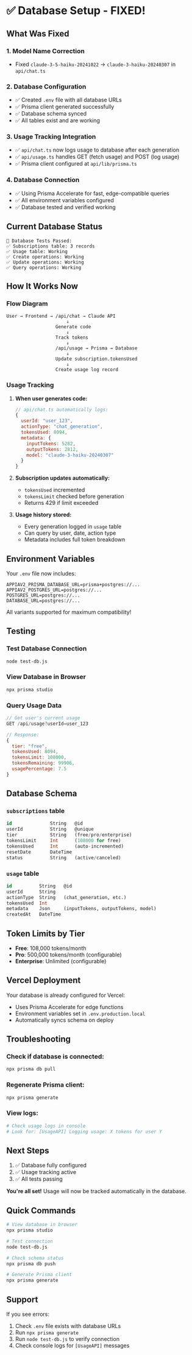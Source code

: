 # ✅ Database Setup - FIXED!

## What Was Fixed

### 1. **Model Name Correction**
- Fixed `claude-3-5-haiku-20241022` → `claude-3-haiku-20240307` in `api/chat.ts`

### 2. **Database Configuration**
- ✅ Created `.env` file with all database URLs
- ✅ Prisma client generated successfully
- ✅ Database schema synced
- ✅ All tables exist and are working

### 3. **Usage Tracking Integration**
- ✅ `api/chat.ts` now logs usage to database after each generation
- ✅ `api/usage.ts` handles GET (fetch usage) and POST (log usage)
- ✅ Prisma client configured at `api/lib/prisma.ts`

### 4. **Database Connection**
- ✅ Using Prisma Accelerate for fast, edge-compatible queries
- ✅ All environment variables configured
- ✅ Database tested and verified working

## Current Database Status

```
🎉 Database Tests Passed:
✅ Subscriptions table: 3 records
✅ Usage table: Working
✅ Create operations: Working
✅ Update operations: Working
✅ Query operations: Working
```

## How It Works Now

### Flow Diagram
```
User → Frontend → /api/chat → Claude API
                      ↓
                  Generate code
                      ↓
                  Track tokens
                      ↓
                  /api/usage → Prisma → Database
                      ↓
                  Update subscription.tokensUsed
                      ↓
                  Create usage log record
```

### Usage Tracking

1. **When user generates code:**
   ```javascript
   // api/chat.ts automatically logs:
   {
     userId: "user_123",
     actionType: "chat_generation",
     tokensUsed: 8094,
     metadata: {
       inputTokens: 5282,
       outputTokens: 2812,
       model: "claude-3-haiku-20240307"
     }
   }
   ```

2. **Subscription updates automatically:**
   - `tokensUsed` incremented
   - `tokensLimit` checked before generation
   - Returns 429 if limit exceeded

3. **Usage history stored:**
   - Every generation logged in `usage` table
   - Can query by user, date, action type
   - Metadata includes full token breakdown

## Environment Variables

Your `.env` file now includes:

```env
APPIAV2_PRISMA_DATABASE_URL=prisma+postgres://...
APPIAV2_POSTGRES_URL=postgres://...
POSTGRES_URL=postgres://...
DATABASE_URL=postgres://...
```

All variants supported for maximum compatibility!

## Testing

### Test Database Connection
```bash
node test-db.js
```

### View Database in Browser
```bash
npx prisma studio
```

### Query Usage Data
```javascript
// Get user's current usage
GET /api/usage?userId=user_123

// Response:
{
  tier: "free",
  tokensUsed: 8094,
  tokensLimit: 108000,
  tokensRemaining: 99906,
  usagePercentage: 7.5
}
```

## Database Schema

### `subscriptions` table
```sql
id              String   @id
userId          String   @unique
tier            String   (free/pro/enterprise)
tokensLimit     Int      (108000 for free)
tokensUsed      Int      (auto-incremented)
resetDate       DateTime
status          String   (active/canceled)
```

### `usage` table
```sql
id          String   @id
userId      String
actionType  String   (chat_generation, etc.)
tokensUsed  Int
metadata    Json     (inputTokens, outputTokens, model)
createdAt   DateTime
```

## Token Limits by Tier

- **Free**: 108,000 tokens/month
- **Pro**: 500,000 tokens/month (configurable)
- **Enterprise**: Unlimited (configurable)

## Vercel Deployment

Your database is already configured for Vercel:
- Uses Prisma Accelerate for edge functions
- Environment variables set in `.env.production.local`
- Automatically syncs schema on deploy

## Troubleshooting

### Check if database is connected:
```bash
npx prisma db pull
```

### Regenerate Prisma client:
```bash
npx prisma generate
```

### View logs:
```bash
# Check usage logs in console
# Look for: [UsageAPI] Logging usage: X tokens for user Y
```

## Next Steps

1. ✅ Database fully configured
2. ✅ Usage tracking active
3. ✅ All tests passing

**You're all set!** Usage will now be tracked automatically in the database.

## Quick Commands

```bash
# View database in browser
npx prisma studio

# Test connection
node test-db.js

# Check schema status
npx prisma db push

# Generate Prisma client
npx prisma generate
```

## Support

If you see errors:
1. Check `.env` file exists with database URLs
2. Run `npx prisma generate`
3. Run `node test-db.js` to verify connection
4. Check console logs for `[UsageAPI]` messages
